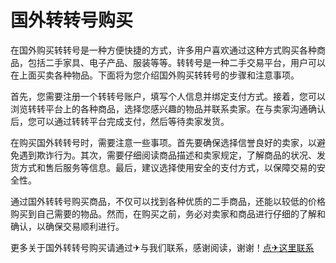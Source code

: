 # 国外转转号购买

在国外购买转转号是一种方便快捷的方式，许多用户喜欢通过这种方式购买各种商品，包括二手家具、电子产品、服装等等。转转号是一种二手交易平台，用户可以在上面买卖各种物品。下面将为您介绍国外购买转转号的步骤和注意事项。

首先，您需要注册一个转转号账户，填写个人信息并绑定支付方式。接着，您可以浏览转转平台上的各种商品，选择您感兴趣的物品并联系卖家。在与卖家沟通确认后，您可以通过转转平台完成支付，然后等待卖家发货。

在购买国外转转号时，需要注意一些事项。首先要确保选择信誉良好的卖家，以避免遇到欺诈行为。其次，需要仔细阅读商品描述和卖家规定，了解商品的状况、发货方式和售后服务等信息。最后，建议选择使用安全的支付方式，以保障交易的安全性。

通过国外转转号购买商品，不仅可以找到各种优质的二手商品，还能以较低的价格购买到自己需要的物品。然而，在购买之前，务必对卖家和商品进行仔细的了解和确认，以确保交易顺利进行。

更多关于国外转转号购买请通过✈与我们联系，感谢阅读，谢谢！[点✈这里联系](https://abc.k02.cc)
